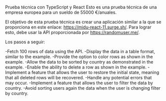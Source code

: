 Prueba técnica con TypeScript y React
Esto es una prueba técnica de una empresa europea para un sueldo de 55000 €/anuales.

El objetivo de esta prueba técnica es crear una aplicación similar a la que se proporciona en este enlace: https://midu-react-11.surge.sh/. Para lograr esto, debe usar la API proporcionada por https://randomuser.me/.

Los pasos a seguir:

 -Fetch 100 rows of data using the API.
 -Display the data in a table format, similar to the example.
 -Provide the option to color rows as shown in the example.
 -Allow the data to be sorted by country as demonstrated in the example.
 -Enable the ability to delete a row as shown in the example.
 -Implement a feature that allows the user to restore the initial state, meaning that all deleted rows will be recovered.
 -Handle any potential errors that may occur.
 -Implement a feature that allows the user to filter the data by country.
 -Avoid sorting users again the data when the user is changing filter by country.